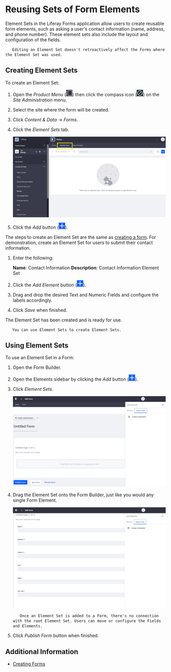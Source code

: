 # Reusing Sets of Form Elements

Element Sets in the Liferay Forms application allow users to create reusable form elements, such as asking a user's contact information (name, address, and phone number). These element sets also include the layout and configuration of the fields.

```note::
   Editing an Element Set doesn't retroactively affect the Forms where the Element Set was used.
```

## Creating Element Sets

To create an Element Set:

1. Open the _Product Menu_ (![Product Menu](../../../../images/icon-product-menu.png)) then click the compass icon (![Compass](../../../../images/icon-compass.png)) on the _Site Administration_ menu.
1. Select the site where the form will be created.
1. Click _Content & Data_  &rarr; _Forms_.
1. Click the _Element Sets_ tab.

     ![Element Sets Tab](./reusing-sets-of-form-elements/images/01.png)

1. Click the _Add_ button (![Add](../../../../images/icon-add.png)).

The steps to create an Element Set are the same as [creating a form](../creating-forms.md). For demonstration, create an Element Set for users to submit their contact information.

1. Enter the following:

    **Name**: Contact Information
    **Description**: Contact Information Element Set

1. Click the _Add Element_ button (![Add](../../../../images/icon-add.png)).
1. Drag and drop the desired Text and Numeric Fields and configure the labels accordingly.
1. Click _Save_ when finished.

The Element Set has been created and is ready for use.

```tip::
   You can use Element Sets to create Element Sets.
```

## Using Element Sets

To use an Element Set in a Form:

1. Open the Form Builder.
1. Open the Elements sidebar by clicking the _Add_ button (![Add](../../../../images/icon-add.png)).
1. Click _Element Sets_.

    ![Using Element Sets.](./reusing-sets-of-form-elements/images/02.png)

1. Drag the Element Set onto the Form Builder, just like you would any single Form Element.

    ![Drag and drag the element set into the builder.](./reusing-sets-of-form-elements/images/03.png)

    ```note::
       Once an Element Set is added to a Form, there's no connection with the root Element Set. Users can move or configure the Fields and Elements.
    ```

1. Click _Publish Form_ button when finished.

## Additional Information

* [Creating Forms](../creating-forms.md)
